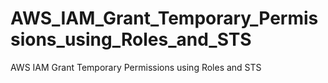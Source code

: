 # AWS_IAM_Grant_Temporary_Permissions_using_Roles_and_STS
AWS IAM Grant Temporary Permissions using Roles and STS
